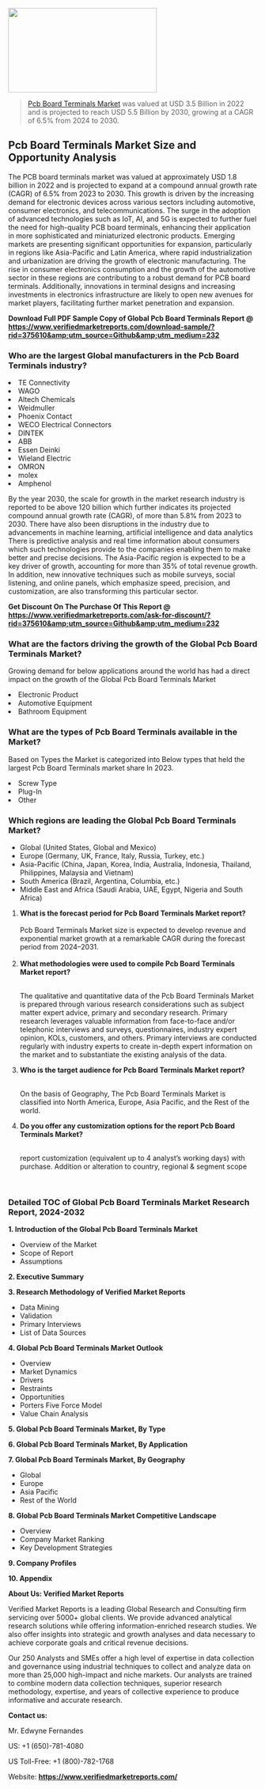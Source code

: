 <img src="https://ffe5etoiles.com/wp-content/uploads/2024/12/MST1-300x171.png" alt="" width="300" height="171" class="alignnone size-medium wp-image-20088" /><blockquote><p><p><a href="https://www.verifiedmarketreports.com/download-sample/?rid=375610&utm_source=Github&utm_medium=232" target="_blank">Pcb Board Terminals Market</a> was valued at USD 3.5 Billion in 2022 and is projected to reach USD 5.5 Billion by 2030, growing at a CAGR of 6.5% from 2024 to 2030.</p></blockquote><p><h2>Pcb Board Terminals Market Size and Opportunity Analysis</h2> The PCB board terminals market was valued at approximately USD 1.8 billion in 2022 and is projected to expand at a compound annual growth rate (CAGR) of 6.5% from 2023 to 2030. This growth is driven by the increasing demand for electronic devices across various sectors including automotive, consumer electronics, and telecommunications. The surge in the adoption of advanced technologies such as IoT, AI, and 5G is expected to further fuel the need for high-quality PCB board terminals, enhancing their application in more sophisticated and miniaturized electronic products. Emerging markets are presenting significant opportunities for expansion, particularly in regions like Asia-Pacific and Latin America, where rapid industrialization and urbanization are driving the growth of electronic manufacturing. The rise in consumer electronics consumption and the growth of the automotive sector in these regions are contributing to a robust demand for PCB board terminals. Additionally, innovations in terminal designs and increasing investments in electronics infrastructure are likely to open new avenues for market players, facilitating further market penetration and expansion. </p><p class=""><strong>Download Full PDF Sample Copy of Global Pcb Board Terminals Report @ <a href="https://www.verifiedmarketreports.com/download-sample/?rid=375610&amp;utm_source=Github&amp;utm_medium=232" target="_blank">https://www.verifiedmarketreports.com/download-sample/?rid=375610&amp;utm_source=Github&amp;utm_medium=232</a></strong></p><h3 id="" class="">Who are the largest Global manufacturers in the Pcb Board Terminals industry?</h3><p><li>TE Connectivity</li><li> WAGO</li><li> Altech Chemicals</li><li> Weidmuller</li><li> Phoenix Contact</li><li> WECO Electrical Connectors</li><li> DINTEK</li><li> ABB</li><li> Essen Deinki</li><li> Wieland Electric</li><li> OMRON</li><li> molex</li><li> Amphenol</li></p><div class=""><div class="" dir="" data-message-author-role="" data-message-id="" data-message-model-slug=""><div class=""><div class=""><div class=""><div class="" dir="" data-message-author-role="" data-message-id="" data-message-model-slug=""><div class=""><div class=""><p>By the year 2030, the scale for growth in the market research industry is reported to be above 120 billion which further indicates its projected compound annual growth rate (CAGR), of more than 5.8% from 2023 to 2030. There have also been disruptions in the industry due to advancements in machine learning, artificial intelligence and data analytics There is predictive analysis and real time information about consumers which such technologies provide to the companies enabling them to make better and precise decisions. The Asia-Pacific region is expected to be a key driver of growth, accounting for more than 35% of total revenue growth. In addition, new innovative techniques such as mobile surveys, social listening, and online panels, which emphasize speed, precision, and customization, are also transforming this particular sector.</p><p><strong>Get Discount On The Purchase Of This Report @&nbsp; <a href="https://www.verifiedmarketreports.com/ask-for-discount/?rid=375610&amp;utm_source=Github&amp;utm_medium=232" target="_blank">https://www.verifiedmarketreports.com/ask-for-discount/?rid=375610&amp;utm_source=Github&amp;utm_medium=232</a></strong></p></div></div></div></div></div></div></div></div><h3 id="" class="">What are the factors driving the growth of the Global Pcb Board Terminals Market?</h3><p id="" class="">Growing demand for below applications around the world has had a direct impact on the growth of the Global Pcb Board Terminals Market</p><p id="" class=""><li>Electronic Product</li><li> Automotive Equipment</li><li> Bathroom Equipment</li></p><h3 id="" class="">What are the types of Pcb Board Terminals available in the Market?</h3><p id="" class="">Based on Types the Market is categorized into Below types that held the largest Pcb Board Terminals market share In 2023.</p><p id="" class=""><li>Screw Type</li><li> Plug-In</li><li> Other</li></p><h3 id="" class="">Which regions are leading the Global Pcb Board Terminals Market?</h3><ul><li>Global (United States, Global and Mexico)</li><li>Europe (Germany, UK, France, Italy, Russia, Turkey, etc.)</li><li>Asia-Pacific (China, Japan, Korea, India, Australia, Indonesia, Thailand, Philippines, Malaysia and Vietnam)</li><li>South America (Brazil, Argentina, Columbia, etc.)</li><li>Middle East and Africa (Saudi Arabia, UAE, Egypt, Nigeria and South Africa)</li></ul><p><ol><li><strong>What is the forecast period for Pcb Board Terminals Market report?<br /></strong><br /><span data-sheets-root="1" data-sheets-value="{&quot;1&quot;:2,&quot;2&quot;:&quot;XXXX size is expected to develop revenue and exponential market growth at a remarkable CAGR during the forecast period from 2024&ndash;2030.&quot;}" data-sheets-userformat="{&quot;2&quot;:12674,&quot;4&quot;:{&quot;1&quot;:2,&quot;2&quot;:16776960},&quot;10&quot;:2,&quot;11&quot;:0,&quot;15&quot;:&quot;Arial&quot;,&quot;16&quot;:12}">Pcb Board Terminals Market size is expected to develop revenue and exponential market growth at a remarkable CAGR during the forecast period from 2024&ndash;2031.</span><br /><br /></li><li><strong>What methodologies were used to compile Pcb Board Terminals Market report?<br /><br /></strong><p>The qualitative and quantitative data of the&nbsp;Pcb Board Terminals Market is prepared through various research considerations such as subject matter expert advice, primary and secondary research. Primary research leverages valuable information from face-to-face and/or telephonic interviews and surveys, questionnaires, industry expert opinion, KOLs, customers, and others. Primary interviews are conducted regularly with industry experts to create in-depth expert information on the market and to substantiate the existing analysis of the data.&nbsp;</p></li><li><strong>Who is the target audience for Pcb Board Terminals Market report?<br /><br /></strong><p>On the basis of Geography, The&nbsp;Pcb Board Terminals Market is classified into North America, Europe, Asia Pacific, and the Rest of the world.</p></li><li><strong>Do you offer any customization options for the report Pcb Board Terminals Market?<br /><br /></strong><p>report customization (equivalent up to 4 analyst&rsquo;s working days) with purchase. Addition or alteration to country, regional &amp; segment scope</p><p>&nbsp;</p></li></ol></p><h3 id="" class="">Detailed TOC of Global Pcb Board Terminals Market Research Report, 2024-2032</h3><p id="" class=""><strong>1. Introduction of the Global Pcb Board Terminals Market</strong></p><ul><li>Overview of the Market</li><li>Scope of Report</li><li>Assumptions</li></ul><p id="" class=""><strong>2. Executive Summary</strong></p><p id="" class=""><strong>3. Research Methodology of&nbsp;Verified Market Reports</strong></p><ul><li>Data Mining</li><li>Validation</li><li>Primary Interviews</li><li>List of Data Sources</li></ul><p id="" class=""><strong>4. Global Pcb Board Terminals Market Outlook</strong></p><ul><li>Overview</li><li>Market Dynamics</li><li>Drivers</li><li>Restraints</li><li>Opportunities</li><li>Porters Five Force Model</li><li>Value Chain Analysis</li></ul><p id="" class=""><strong>5. Global Pcb Board Terminals Market, By&nbsp;Type</strong></p><p id="" class=""><strong>6. Global Pcb Board Terminals Market, By Application</strong></p><p id="" class=""><strong>7. Global Pcb Board Terminals Market, By Geography</strong></p><ul><li>Global</li><li>Europe</li><li>Asia Pacific</li><li>Rest of the World</li></ul><p id="" class=""><strong>8. Global Pcb Board Terminals Market Competitive Landscape</strong></p><ul><li>Overview</li><li>Company Market Ranking</li><li>Key Development Strategies</li></ul><p id="" class=""><strong>9. Company Profiles</strong></p><p id="" class=""><strong>10. Appendix</strong></p><p id="" class=""><strong>About Us: Verified Market Reports</strong></p><p id="" class="">Verified Market Reports is a leading Global Research and Consulting firm servicing over 5000+ global clients. We provide advanced analytical research solutions while offering information-enriched research studies. We also offer insights into strategic and growth analyses and data necessary to achieve corporate goals and critical revenue decisions.</p><p id="" class="">Our 250 Analysts and SMEs offer a high level of expertise in data collection and governance using industrial techniques to collect and analyze data on more than 25,000 high-impact and niche markets. Our analysts are trained to combine modern data collection techniques, superior research methodology, expertise, and years of collective experience to produce informative and accurate research.</p><p id="" class=""><strong>Contact us:</strong></p><p id="" class="">Mr. Edwyne Fernandes</p><p id="" class="">US: +1 (650)-781-4080</p><p id="" class="">US Toll-Free: +1 (800)-782-1768</p><p id="" class="">Website: <a target="" data-test-app-aware-link=""><strong>https://www.verifiedmarketreports.com/</strong></a></p>
